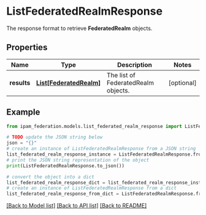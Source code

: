 # ListFederatedRealmResponse

The response format to retrieve __FederatedRealm__ objects.

## Properties

Name | Type | Description | Notes
------------ | ------------- | ------------- | -------------
**results** | [**List[FederatedRealm]**](FederatedRealm.md) | The list of FederatedRealm objects. | [optional] 

## Example

```python
from ipam_federation.models.list_federated_realm_response import ListFederatedRealmResponse

# TODO update the JSON string below
json = "{}"
# create an instance of ListFederatedRealmResponse from a JSON string
list_federated_realm_response_instance = ListFederatedRealmResponse.from_json(json)
# print the JSON string representation of the object
print(ListFederatedRealmResponse.to_json())

# convert the object into a dict
list_federated_realm_response_dict = list_federated_realm_response_instance.to_dict()
# create an instance of ListFederatedRealmResponse from a dict
list_federated_realm_response_from_dict = ListFederatedRealmResponse.from_dict(list_federated_realm_response_dict)
```
[[Back to Model list]](../README.md#documentation-for-models) [[Back to API list]](../README.md#documentation-for-api-endpoints) [[Back to README]](../README.md)


